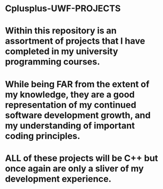 # Cplusplus-UWF-PROJECTS
# Within this repository is an assortment of projects that I have completed in my university programming courses. 
# While being FAR from the extent of my knowledge, they are a good representation of my continued software development growth, and my understanding of important coding principles.
# ALL of these projects will be C++ but once again are only a sliver of my development experience.

